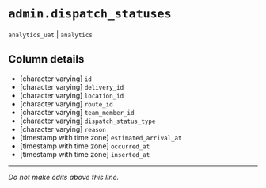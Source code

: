 # `admin.dispatch_statuses`
`analytics_uat` | `analytics`

## Column details
* [character varying] `id`
* [character varying] `delivery_id`
* [character varying] `location_id`
* [character varying] `route_id`
* [character varying] `team_member_id`
* [character varying] `dispatch_status_type`
* [character varying] `reason`
* [timestamp with time zone] `estimated_arrival_at`
* [timestamp with time zone] `occurred_at`
* [timestamp with time zone] `inserted_at`

-------------------------------------------------------------------------------
*Do not make edits above this line.*
